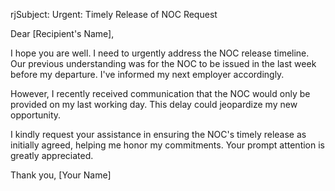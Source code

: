 rjSubject: Urgent: Timely Release of NOC Request

Dear [Recipient's Name],

I hope you are well. I need to urgently address the NOC release timeline. Our previous understanding was for the NOC to be issued in the last week before my departure. I've informed my next employer accordingly.

However, I recently received communication that the NOC would only be provided on my last working day. This delay could jeopardize my new opportunity.

I kindly request your assistance in ensuring the NOC's timely release as initially agreed, helping me honor my commitments. Your prompt attention is greatly appreciated.

Thank you,
[Your Name]
